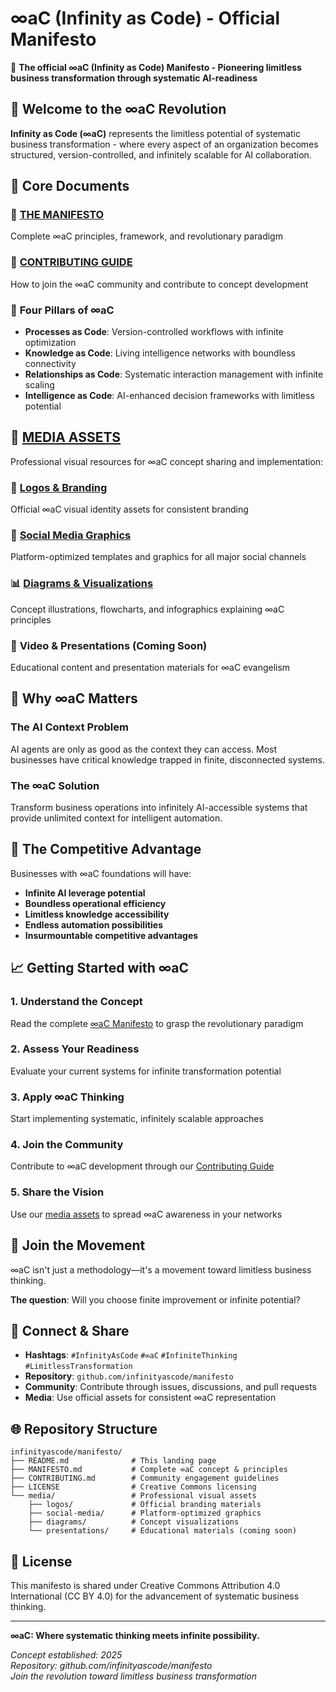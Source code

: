 # ∞aC (Infinity as Code) - Official Manifesto

🚀 **The official ∞aC (Infinity as Code) Manifesto - Pioneering limitless business transformation through systematic AI-readiness**

## 🌟 Welcome to the ∞aC Revolution

**Infinity as Code (∞aC)** represents the limitless potential of systematic business transformation - where every aspect of an organization becomes structured, version-controlled, and infinitely scalable for AI collaboration.

## 📖 Core Documents

### 🎯 **[THE MANIFESTO](MANIFESTO.md)**
Complete ∞aC principles, framework, and revolutionary paradigm

### 🤝 **[CONTRIBUTING GUIDE](CONTRIBUTING.md)**
How to join the ∞aC community and contribute to concept development

### 🔄 **Four Pillars of ∞aC**
- **Processes as Code**: Version-controlled workflows with infinite optimization
- **Knowledge as Code**: Living intelligence networks with boundless connectivity  
- **Relationships as Code**: Systematic interaction management with infinite scaling
- **Intelligence as Code**: AI-enhanced decision frameworks with limitless potential

## 🎨 **[MEDIA ASSETS](media/)**

Professional visual resources for ∞aC concept sharing and implementation:

### 📁 **[Logos & Branding](media/logos/)**
Official ∞aC visual identity assets for consistent branding

### 📱 **[Social Media Graphics](media/social-media/)**
Platform-optimized templates and graphics for all major social channels

### 📊 **[Diagrams & Visualizations](media/diagrams/)**
Concept illustrations, flowcharts, and infographics explaining ∞aC principles

### 🎥 **Video & Presentations** (Coming Soon)
Educational content and presentation materials for ∞aC evangelism

## 🚀 Why ∞aC Matters

### The AI Context Problem
AI agents are only as good as the context they can access. Most businesses have critical knowledge trapped in finite, disconnected systems.

### The ∞aC Solution
Transform business operations into infinitely AI-accessible systems that provide unlimited context for intelligent automation.

## 🎯 The Competitive Advantage

Businesses with ∞aC foundations will have:
- **Infinite AI leverage potential**
- **Boundless operational efficiency**
- **Limitless knowledge accessibility**  
- **Endless automation possibilities**
- **Insurmountable competitive advantages**

## 📈 Getting Started with ∞aC

### 1. **Understand the Concept**
Read the complete [∞aC Manifesto](MANIFESTO.md) to grasp the revolutionary paradigm

### 2. **Assess Your Readiness**
Evaluate your current systems for infinite transformation potential

### 3. **Apply ∞aC Thinking**
Start implementing systematic, infinitely scalable approaches

### 4. **Join the Community**
Contribute to ∞aC development through our [Contributing Guide](CONTRIBUTING.md)

### 5. **Share the Vision**
Use our [media assets](media/) to spread ∞aC awareness in your networks

## 🤝 Join the Movement

∞aC isn't just a methodology—it's a movement toward limitless business thinking.

**The question**: Will you choose finite improvement or infinite potential?

## 📱 Connect & Share

- **Hashtags**: `#InfinityAsCode` `#∞aC` `#InfiniteThinking` `#LimitlessTransformation`
- **Repository**: `github.com/infinityascode/manifesto`
- **Community**: Contribute through issues, discussions, and pull requests
- **Media**: Use official assets for consistent ∞aC representation

## 🌐 Repository Structure

```
infinityascode/manifesto/
├── README.md              # This landing page
├── MANIFESTO.md           # Complete ∞aC concept & principles
├── CONTRIBUTING.md        # Community engagement guidelines
├── LICENSE                # Creative Commons licensing
└── media/                 # Professional visual assets
    ├── logos/             # Official branding materials
    ├── social-media/      # Platform-optimized graphics
    ├── diagrams/          # Concept visualizations
    └── presentations/     # Educational materials (coming soon)
```

## 📜 License

This manifesto is shared under Creative Commons Attribution 4.0 International (CC BY 4.0) for the advancement of systematic business thinking.

---

**∞aC: Where systematic thinking meets infinite possibility.**

*Concept established: 2025*  
*Repository: github.com/infinityascode/manifesto*  
*Join the revolution toward limitless business transformation*